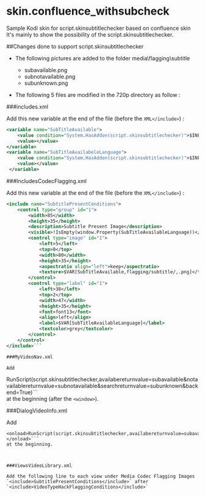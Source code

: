 skin.confluence_withsubcheck
============================
Sample Kodi skin for script.skinsubtitlechecker based on confluence skin
It's mainly to show the possibility of the script.skinsubtitlechecker.

##Changes done to support script.skinsubtitlechecker

* The following pictures are added to the folder media\flagging\subtitle  
	- subavailable.png  
	- subnotavailable.png  
	- subunknown.png  

* The following 5 files are modified in the 720p directory as follow :

###includes.xml

Add this new variable at the end of the file (before the ```XML</include>```) :  
```XML
<variable name="SubTitleAvailable">
    <value condition="System.HasAddon(script.skinsubtitlechecker)">$INFO[window.Property(SubTitleAvailable)]</value>
    <value></value>
</variable>
<variable name="SubTitleAvailabeleLanguage">
    <value condition="System.HasAddon(script.skinsubtitlechecker)">$INFO[window.Property(SubTitleAvailabeleLanguage)]</value>
    <value></value>
 </variable>
```

###IncludesCodecFlagging.xml

Add this new variable at the end of the file (before the ```XML</include>```) :  
```XML
<include name="SubtitlePresentConditions">
    <control type="group" id="1">
        <width>85</width>
        <height>35</height>
        <description>Subtitle Present Image</description>
        <visible>!IsEmpty(window.Property(SubTitleAvailableLanguage))</visible>
        <control type="image" id="1">
            <left>5</left>
            <top>0</top>
            <width>80</width>
            <height>35</height>
            <aspectratio align="left">keep</aspectratio>
		    <texture>$VAR[SubTitleAvailable,flagging/subtitle/,.png]</texture>
        </control>
        <control type="label" id="1">
		    <left>38</left>
		    <top>2</top>
		    <width>47</width>
		    <height>35</height>
		    <font>font13</font>
		    <align>left</align>
		    <label>$VAR[SubTitleAvailableLanguage]</label>
		    <textcolor>grey</textcolor>
        </control>
    </control>
</include>```  

###MyVideoNav.xml

Add  
```
<onload>RunScript(script.skinsubtitlechecker,availabereturnvalue=subavailable&notavailablereturnvalue=subnotavailable&searchreturnvalue=subunknown&backend=True)</onload>```  
at the beginning (after the `<window>`).
	
###DialogVideoInfo.xml

Add  
```
<onload>RunScript(script.skinsubtitlechecker,availabereturnvalue=subavailable&notavailablereturnvalue=subnotavailable&searchreturnvalue=subunknown&year=$INFO[ListItem.Year]&season=$INFO[ListItem.Season]&episode=$INFO[ListItem.Episode]&tvshow=$INFO[ListItem.TVShowTitle]&originaltitle=$INFO[ListItem.OriginalTitle]&title=$INFO[ListItem.Title]&filename=$INFO[ListItem.FileName])</onload>```  
at the beginning.



###ViewsVideoLibrary.xml

Add the following line to each view under Media Codec Flagging Images
`<include>SubtitlePresentConditions</include>` after `<include>VideoTypeHackFlaggingConditions</include>`

